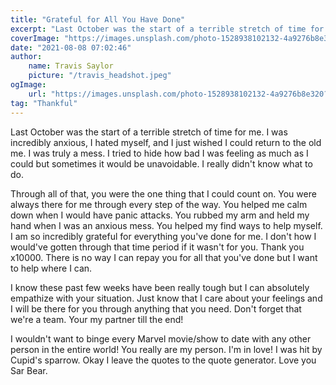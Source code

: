 ```yaml
---
title: "Grateful for All You Have Done"
excerpt: "Last October was the start of a terrible stretch of time for me. I was incredibly anxious, I hated myself, and I just wished I could return to the old me."
coverImage: "https://images.unsplash.com/photo-1528938102132-4a9276b8e320?ixid=MnwxMjA3fDB8MHxwaG90by1wYWdlfHx8fGVufDB8fHx8&ixlib=rb-1.2.1&auto=format"
date: "2021-08-08 07:02:46"
author:
    name: Travis Saylor
    picture: "/travis_headshot.jpeg"
ogImage:
    url: "https://images.unsplash.com/photo-1528938102132-4a9276b8e320?ixid=MnwxMjA3fDB8MHxwaG90by1wYWdlfHx8fGVufDB8fHx8&ixlib=rb-1.2.1&auto=format"
tag: "Thankful"
---
```


Last October was the start of a terrible stretch of time for me. I was incredibly anxious, I hated myself, and I just wished I could return to the old me. I was truly a mess. I tried to hide how bad I was feeling as much as I could but sometimes it would be unavoidable. I really didn't know what to do. 

Through all of that, you were the one thing that I could count on. You were always there for me through every step of the way. You helped me calm down when I would have panic attacks. You rubbed my arm and held my hand when I was an anxious mess. You helped my find ways to help myself. I am so incredibly grateful for everything you've done for me. I don't how I would've gotten through that time period if it wasn't for you. Thank you x10000. There is no way I can repay you for all that you've done but I want to help where I can.

I know these past few weeks have been really tough but I can absolutely empathize with your situation. Just know that I care about your feelings and I will be there for you through anything that you need. Don't forget that we're a team. Your my partner till the end!

I wouldn't want to binge every Marvel movie/show to date with any other person in the entire world! You really are my person. I'm in love! I was hit by Cupid's sparrow. Okay I leave the quotes to the quote generator. Love you Sar Bear.